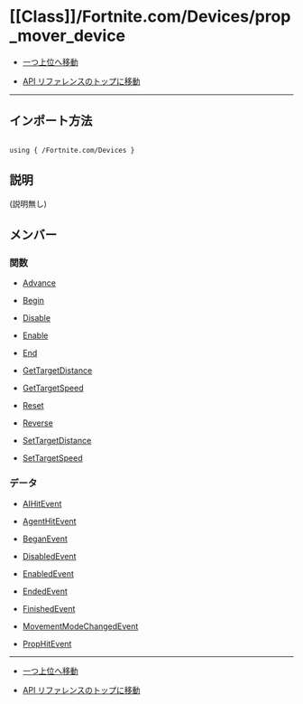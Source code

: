 # [[Class]]/Fortnite.com/Devices/prop_mover_device

- [一つ上位へ移動](../main.md)

- [API リファレンスのトップに移動](/main.md)

---

## インポート方法

```verse

using { /Fortnite.com/Devices }

```

## 説明

(説明無し)

## メンバー

### 関数

- [Advance](./F_Advance/main.md)

- [Begin](./F_Begin/main.md)

- [Disable](./F_Disable/main.md)

- [Enable](./F_Enable/main.md)

- [End](./F_End/main.md)

- [GetTargetDistance](./F_GetTargetDistance/main.md)

- [GetTargetSpeed](./F_GetTargetSpeed/main.md)

- [Reset](./F_Reset/main.md)

- [Reverse](./F_Reverse/main.md)

- [SetTargetDistance](./F_SetTargetDistance/main.md)

- [SetTargetSpeed](./F_SetTargetSpeed/main.md)

### データ

- [AIHitEvent](./D_AIHitEvent/main.md)

- [AgentHitEvent](./D_AgentHitEvent/main.md)

- [BeganEvent](./D_BeganEvent/main.md)

- [DisabledEvent](./D_DisabledEvent/main.md)

- [EnabledEvent](./D_EnabledEvent/main.md)

- [EndedEvent](./D_EndedEvent/main.md)

- [FinishedEvent](./D_FinishedEvent/main.md)

- [MovementModeChangedEvent](./D_MovementModeChangedEvent/main.md)

- [PropHitEvent](./D_PropHitEvent/main.md)

---

- [一つ上位へ移動](../main.md)

- [API リファレンスのトップに移動](/main.md)
